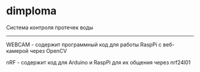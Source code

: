 # dimploma
Система контроля протечек воды
***
WEBCAM - содержит программный код для работы RaspPi с веб-камерой через OpenCV

nRF - содержит код для Arduino и RaspPi для их общения через nrf24l01
